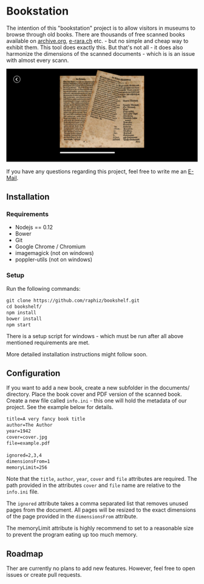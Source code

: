# Bookstation

The intention of this "bookstation" project is to allow visitors in museums to 
browse through old books. There are thousands of free scanned books available on [archive.org](https://archive.org/),
[e-rara.ch](http://www.e-rara.ch/) etc. - but no simple and cheap way to exhibit them. This tool does exactly this. But that's not all - 
it does also harmonize the dimensions of the scanned documents - which is is an issue with almost every
scann.

![Screenshot of an open book](docs/images/screenshot1.png)

If you have any questions regarding this project, feel free to write me an [E-Mail](http://raphael.li/contact.html).

## Installation

### Requirements
* Nodejs == 0.12
* Bower
* Git
* Google Chrome / Chromium
* imagemagick (not on windows)
* poppler-utils (not on windows)

### Setup

Run the following commands:

```
git clone https://github.com/raphiz/bookshelf.git
cd bookshelf/
npm install
bower install
npm start
```

There is a setup script for windows - which must be run after all above mentioned requirements are met.

More detailed installation instructions might follow soon.


## Configuration
If you want to add a new book, create a new subfolder in the documents/ directory.
Place the book cover and PDF version of the scanned book. Create a new file called `info.ini` - this one will
hold the metadata of our project. See the example below for details. 
```
title=A very fancy book title
author=The Author
year=1942
cover=cover.jpg
file=example.pdf

ignored=2,3,4
dimensionsFrom=1
memoryLimit=256
```

Note that the `title`, `author`, `year`, `cover` and `file` attributes are required.
The path provided in the attributes `cover` and `file` name are relative to the `info.ini` file.

The `ignored` attribute takes a comma separated list that removes unused pages from the document. 
All pages will be resized to the exact dimensions of the page provided in the  `dimensionsFrom` attribute.

The memoryLimit attribute is highly recommend to set to a reasonable size to prevent the program eating
up too much memory. 


## Roadmap
Ther are currently no plans to add new features. However, feel free to open 
issues or create pull requests.
